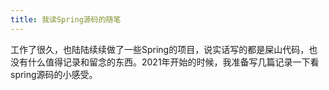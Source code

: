 ```yaml
---
title: 我读Spring源码的随笔
---
```


工作了很久，也陆陆续续做了一些Spring的项目，说实话写的都是屎山代码，也没有什么值得记录和留念的东西。2021年开始的时候，我准备写几篇记录一下看
spring源码的小感受。